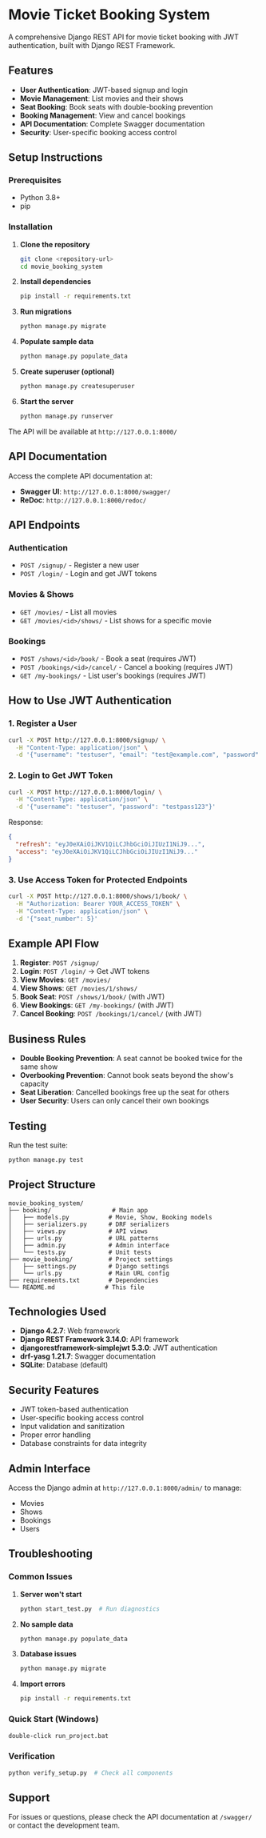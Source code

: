 # Movie Ticket Booking System

A comprehensive Django REST API for movie ticket booking with JWT authentication, built with Django REST Framework.

## Features

- **User Authentication**: JWT-based signup and login
- **Movie Management**: List movies and their shows
- **Seat Booking**: Book seats with double-booking prevention
- **Booking Management**: View and cancel bookings
- **API Documentation**: Complete Swagger documentation
- **Security**: User-specific booking access control

## Setup Instructions

### Prerequisites
- Python 3.8+
- pip

### Installation

1. **Clone the repository**
   ```bash
   git clone <repository-url>
   cd movie_booking_system
   ```

2. **Install dependencies**
   ```bash
   pip install -r requirements.txt
   ```

3. **Run migrations**
   ```bash
   python manage.py migrate
   ```

4. **Populate sample data**
   ```bash
   python manage.py populate_data
   ```

5. **Create superuser (optional)**
   ```bash
   python manage.py createsuperuser
   ```

6. **Start the server**
   ```bash
   python manage.py runserver
   ```

The API will be available at `http://127.0.0.1:8000/`

## API Documentation

Access the complete API documentation at:
- **Swagger UI**: `http://127.0.0.1:8000/swagger/`
- **ReDoc**: `http://127.0.0.1:8000/redoc/`

## API Endpoints

### Authentication
- `POST /signup/` - Register a new user
- `POST /login/` - Login and get JWT tokens

### Movies & Shows
- `GET /movies/` - List all movies
- `GET /movies/<id>/shows/` - List shows for a specific movie

### Bookings
- `POST /shows/<id>/book/` - Book a seat (requires JWT)
- `POST /bookings/<id>/cancel/` - Cancel a booking (requires JWT)
- `GET /my-bookings/` - List user's bookings (requires JWT)

## How to Use JWT Authentication

### 1. Register a User
```bash
curl -X POST http://127.0.0.1:8000/signup/ \
  -H "Content-Type: application/json" \
  -d '{"username": "testuser", "email": "test@example.com", "password": "testpass123"}'
```

### 2. Login to Get JWT Token
```bash
curl -X POST http://127.0.0.1:8000/login/ \
  -H "Content-Type: application/json" \
  -d '{"username": "testuser", "password": "testpass123"}'
```

Response:
```json
{
  "refresh": "eyJ0eXAiOiJKV1QiLCJhbGciOiJIUzI1NiJ9...",
  "access": "eyJ0eXAiOiJKV1QiLCJhbGciOiJIUzI1NiJ9..."
}
```

### 3. Use Access Token for Protected Endpoints
```bash
curl -X POST http://127.0.0.1:8000/shows/1/book/ \
  -H "Authorization: Bearer YOUR_ACCESS_TOKEN" \
  -H "Content-Type: application/json" \
  -d '{"seat_number": 5}'
```

## Example API Flow

1. **Register**: `POST /signup/`
2. **Login**: `POST /login/` → Get JWT tokens
3. **View Movies**: `GET /movies/`
4. **View Shows**: `GET /movies/1/shows/`
5. **Book Seat**: `POST /shows/1/book/` (with JWT)
6. **View Bookings**: `GET /my-bookings/` (with JWT)
7. **Cancel Booking**: `POST /bookings/1/cancel/` (with JWT)

## Business Rules

- **Double Booking Prevention**: A seat cannot be booked twice for the same show
- **Overbooking Prevention**: Cannot book seats beyond the show's capacity
- **Seat Liberation**: Cancelled bookings free up the seat for others
- **User Security**: Users can only cancel their own bookings

## Testing

Run the test suite:
```bash
python manage.py test
```

## Project Structure

```
movie_booking_system/
├── booking/                 # Main app
│   ├── models.py           # Movie, Show, Booking models
│   ├── serializers.py      # DRF serializers
│   ├── views.py            # API views
│   ├── urls.py             # URL patterns
│   ├── admin.py            # Admin interface
│   └── tests.py            # Unit tests
├── movie_booking/          # Project settings
│   ├── settings.py         # Django settings
│   └── urls.py             # Main URL config
├── requirements.txt        # Dependencies
└── README.md              # This file
```

## Technologies Used

- **Django 4.2.7**: Web framework
- **Django REST Framework 3.14.0**: API framework
- **djangorestframework-simplejwt 5.3.0**: JWT authentication
- **drf-yasg 1.21.7**: Swagger documentation
- **SQLite**: Database (default)

## Security Features

- JWT token-based authentication
- User-specific booking access control
- Input validation and sanitization
- Proper error handling
- Database constraints for data integrity

## Admin Interface

Access the Django admin at `http://127.0.0.1:8000/admin/` to manage:
- Movies
- Shows
- Bookings
- Users

## Troubleshooting

### Common Issues

1. **Server won't start**
   ```bash
   python start_test.py  # Run diagnostics
   ```

2. **No sample data**
   ```bash
   python manage.py populate_data
   ```

3. **Database issues**
   ```bash
   python manage.py migrate
   ```

4. **Import errors**
   ```bash
   pip install -r requirements.txt
   ```

### Quick Start (Windows)
```bash
double-click run_project.bat
```

### Verification
```bash
python verify_setup.py  # Check all components
```

## Support

For issues or questions, please check the API documentation at `/swagger/` or contact the development team.